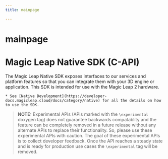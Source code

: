 ```yaml
---
title: mainpage

---
```


# mainpage



# Magic Leap Native SDK (C-API)

The Magic Leap Native SDK exposes interfaces to our services and platform features so that you can integrate them with your 3D engine or application. This SDK is intended for use with the Magic Leap 2 hardware.

    * See [Native Development](https://developer-docs.magicleap.cloud/docs/category/native) for all the details on how to use the SDK.

> **NOTE:** Experimental APIs (APIs marked with the `\experimental` doxygen tag) does not guarantee backwards compatablity and the feature can be completely removed in a future release without any alternate APIs to replace their functionality. So, please use these experimental APIs with caution. The goal of these experimental APIs is to collect developer feedback. Once the API reaches a steady state and is ready for production use cases the `\experimental` tag will be removed.


